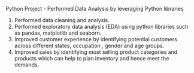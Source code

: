 Python Project - Performed Data Analysis by leveraging Python libraries

1) Performed data cleaning and analysis.
2) Performed exploratory data analysis (EDA) using python libraries such as pandas, matplotlib and seaborn.
3) Improved customer experience by identifying potential customers across different states, occupation , gender and age groups.
4) Improved sales by identifying most selling product categories and products which can help to plan inventory and hence meet the demands.
